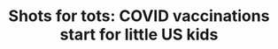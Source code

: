 ---
order: 4
title:  'Shots for tots: COVID vaccinations start for little US kids'
authors:
    - Lindsey Tanner
    - Angie Wang
categories: story
link: https://apnews.com/article/covid-science-health-3c1a0d8aca1967bb010b4557d63ff9aa
redirect: true
photo:
    filename: rollout-story.jpeg
---